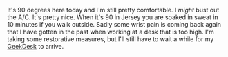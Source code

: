 It's 90 degrees here today and I'm still pretty comfortable. I _might_ bust out the A/C. It's pretty nice. When it's 90 in Jersey you are soaked in sweat in 10 minutes if you walk outside. Sadly some wrist pain is coming back again that I have gotten in the past when working at a desk that is too high. I'm taking some restorative measures, but I'll still have to wait a while for my [GeekDesk](http://www.geekdesk.com) to arrive.